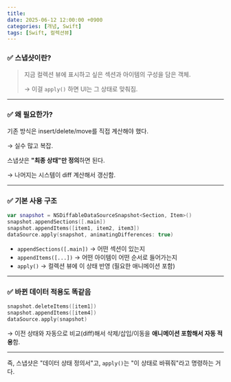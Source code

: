 ```yaml
---
title: 
date: 2025-06-12 12:00:00 +0900
categories: [개념, Swift]
tags: [Swift, 컬렉션뷰]
---
```


### ✅ 스냅샷이란?

> 지금 컬렉션 뷰에 표시하고 싶은 섹션과 아이템의 구성을 담은 객체.
> 
> 
> → 이걸 `apply()` 하면 UI는 그 상태로 맞춰짐.
> 

---

### ✅ 왜 필요한가?

기존 방식은 insert/delete/move를 직접 계산해야 했다.

→ 실수 많고 복잡.

스냅샷은 **"최종 상태"만 정의**하면 된다.

→ 나머지는 시스템이 diff 계산해서 갱신함.

---

### ✅ 기본 사용 구조

```swift
var snapshot = NSDiffableDataSourceSnapshot<Section, Item>()
snapshot.appendSections([.main])
snapshot.appendItems([item1, item2, item3])
dataSource.apply(snapshot, animatingDifferences: true)
```

- `appendSections([.main])` → 어떤 섹션이 있는지
- `appendItems([...])` → 어떤 아이템이 어떤 순서로 들어가는지
- `apply()` → 컬렉션 뷰에 이 상태 반영 (필요한 애니메이션 포함)

---

### ✅ 바뀐 데이터 적용도 똑같음

```swift
snapshot.deleteItems([item1])
snapshot.appendItems([item4])
dataSource.apply(snapshot)
```

→ 이전 상태와 자동으로 비교(diff)해서 삭제/삽입/이동을 **애니메이션 포함해서 자동 적용**함.

---

즉, 스냅샷은 "데이터 상태 정의서"고, `apply()`는 "이 상태로 바꿔줘"라고 명령하는 거다.

